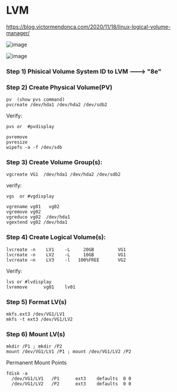 # LVM
https://blog.victormendonca.com/2020/11/18/linux-logical-volume-manager/

![image](https://github.com/user-attachments/assets/d4bbe4bb-0bcc-435f-9394-7a565ea99749)

![image](https://github.com/user-attachments/assets/9cabe764-546a-4514-aa7c-646f7b959519)


### Step 1) Phisical Volume System ID to LVM ---> "8e" 

### Step 2) Create Physical Volume(PV) 
```
pv  (show pvs command)
pvcreate /dev/hda1 /dev/hda2 /dev/sdb2 
```

Verify:
```
pvs or  #pvdisplay 
```

```
pvremove  
pvresize 
wipefs -a -f /dev/sdb 
```

### Step 3) Create Volume Group(s): 
```
vgcreate VG1  /dev/hda1 /dev/hda2 /dev/sdb2 
```

verify:
```
vgs  or #vgdisplay 
```
```
vgrename vg01   vg02 
vgremove vg02 
vgreduce vg02  /dev/hda1 
vgextend vg02 /dev/hda1 
```
 
### Step 4) Create Logical Volume(s): 
```
lvcreate -n    LV1    -L     20GB         VG1 
lvcreate -n    LV2    -L     10GB         VG1 
lvcreate –n    LV3    -l   100%FREE       VG2 
```

Verify:
```
lvs or #lvdisplay 
lvremove      vg01    lv01 
```

### Step 5) Format LV(s) 
```
mkfs.ext3 /dev/VG1/LV1 
mkfs -t ext3 /dev/VG1/LV2 
```

### Step 6) Mount LV(s) 
```
mkdir /P1 ; mkdir /P2 
mount /dev/VG1/LV1 /P1 ; mount /dev/VG1/LV2 /P2 
```
Permanent Mount Points 
```
fdisk -a 
  /dev/VG1/LV1   /P1      ext3    defaults  0 0  
  /dev/VG1/LV2   /P2      ext3    defaults  0 0 
```
 
 



